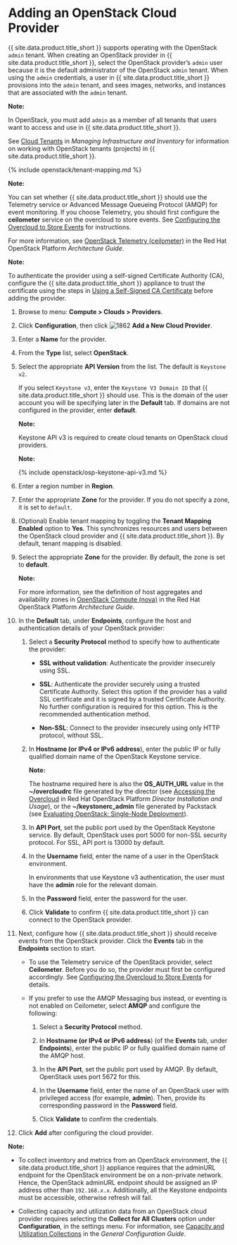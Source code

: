 # Adding an OpenStack Cloud Provider

{{ site.data.product.title_short }} supports operating with the OpenStack `admin` tenant. When
creating an OpenStack provider in {{ site.data.product.title_short }}, select the OpenStack
provider’s `admin` user because it is the default administrator of the OpenStack `admin` tenant.
When using the `admin` credentials, a user in {{ site.data.product.title_short }} provisions
into the `admin` tenant, and sees images, networks, and instances that are associated with the
`admin` tenant.

**Note:**

In OpenStack, you must add `admin` as a member of all tenants that users want to access and use
in {{ site.data.product.title_short }}.

See [Cloud Tenants](../managing_infrastructure_and_inventory/index.html#cloud-tenants) in
*Managing Infrastructure and Inventory* for information on working with OpenStack tenants
(projects) in {{ site.data.product.title_short }}.

{% include openstack/tenant-mapping.md %}

**Note:**

You can set whether {{ site.data.product.title_short }} should use the Telemetry service or
Advanced Message Queueing Protocol (AMQP) for event monitoring. If you choose Telemetry, you
should first configure the **ceilometer** service on the overcloud to store events. See
[Configuring the Overcloud to Store Events](../managing_providers/index.html#configuring-the-overcloud-to-store-events)
for instructions.

For more information, see
<a href="https://access.redhat.com/documentation/en-us/red_hat_openstack_platform/11/html/architecture_guide/components#comp-telemetry" target="_blank">
OpenStack Telemetry (ceilometer)</a> in the Red Hat OpenStack Platform *Architecture Guide*.

**Note:**

To authenticate the provider using a self-signed Certificate Authority (CA), configure the
{{ site.data.product.title_short }} appliance to trust the certificate using the steps in
[Using a Self-Signed CA Certificate](#app-self_signed_CA) before adding the provider.

1. Browse to menu: **Compute > Clouds > Providers**.

2. Click **Configuration**, then click ![1862](../images/1862.png) **Add a New Cloud Provider**.

3. Enter a **Name** for the provider.

4. From the **Type** list, select **OpenStack**.

5. Select the appropriate **API Version** from the list. The default is `Keystone v2`.

    If you select `Keystone v3`, enter the `Keystone V3 Domain ID` that {{ site.data.product.title_short }}
    should use. This is the domain of the user account you will be specifying later in the
    **Default** tab. If domains are not configured in the provider, enter **default**.

    **Note:**

    Keystone API v3 is required to create cloud tenants on OpenStack cloud providers.

    **Note:**

    {% include openstack/osp-keystone-api-v3.md %}

6. Enter a region number in **Region**.

7. Enter the appropriate **Zone** for the provider. If you do not specify a zone, it is set to
   `default`.

8. (Optional) Enable tenant mapping by toggling the **Tenant Mapping Enabled** option to **Yes**.
   This synchronizes resources and users between the OpenStack cloud provider and
   {{ site.data.product.title_short }}. By default, tenant mapping is disabled.

9. Select the appropriate **Zone** for the provider. By default, the zone is set to **default**.

    **Note:**

    For more information, see the definition of host aggregates and availability zones in [OpenStack Compute (nova)](https://access.redhat.com/documentation/en-us/red_hat_openstack_platform/11/html/architecture_guide/components#comp-compute) in the Red Hat OpenStack Platform *Architecture Guide*.

10. In the **Default** tab, under **Endpoints**, configure the host and authentication details
    of your OpenStack provider:

    1. Select a **Security Protocol** method to specify how to authenticate the provider:

        - **SSL without validation**: Authenticate the provider insecurely using SSL.

        - **SSL**: Authenticate the provider securely using a trusted Certificate Authority. Select this option if the provider has a valid SSL certificate and it is signed by a trusted Certificate Authority. No further configuration is required for this option. This is the recommended authentication method.

        - **Non-SSL**: Connect to the provider insecurely using only HTTP protocol, without SSL.

    2. In **Hostname (or IPv4 or IPv6 address**), enter the public IP or fully qualified domain name of the OpenStack Keystone service.

        **Note:**

        The hostname required here is also the **OS\_AUTH\_URL** value in the **\~/overcloudrc**
        file generated by the director (see
        [Accessing the Overcloud](https://access.redhat.com/documentation/en-us/red_hat_openstack_platform/11/html-single/director_installation_and_usage/#sect-Accessing_the_Overcloud) in Red Hat OpenStack Platform
        *Director Installation and Usage*), or the **\~/keystonerc\_admin** file generated by
        Packstack (see [Evaluating OpenStack: Single-Node Deployment](https://access.redhat.com/articles/1127153)).

    3. In **API Port**, set the public port used by the OpenStack Keystone service. By default, OpenStack uses port 5000 for non-SSL security protocol. For SSL, API port is 13000 by default.

    4. In the **Username** field, enter the name of a user in the OpenStack environment.

        <div class="important">

        In environments that use Keystone v3 authentication, the user must have the **admin** role for the relevant domain.

        </div>

    5. In the **Password** field, enter the password for the user.

    6. Click **Validate** to confirm {{ site.data.product.title_short }} can connect to the
        OpenStack provider.

11. Next, configure how {{ site.data.product.title_short }} should receive events from the
    OpenStack provider. Click the **Events** tab in the **Endpoints** section to start.

    - To use the Telemetry service of the OpenStack provider, select **Ceilometer**. Before you do so, the provider must first be configured accordingly. See [Configuring the Overcloud to Store Events](../managing_providers/index.html#configuring-the-overcloud-to-store-events) for details.

    - If you prefer to use the AMQP Messaging bus instead, or eventing is not enabled on Ceilometer, select **AMQP** and configure the following:

        1. Select a **Security Protocol** method.

        2. In **Hostname (or IPv4 or IPv6 address**) (of the **Events** tab, under **Endpoints**),
            enter the public IP or fully qualified domain name of the AMQP host.

        3. In the **API Port**, set the public port used by AMQP. By default, OpenStack uses port 5672 for this.

        4. In the **Username** field, enter the name of an OpenStack user with privileged access (for example, **admin**). Then, provide its corresponding password in the **Password** field.

        5. Click **Validate** to confirm the credentials.

12. Click **Add** after configuring the cloud provider.

**Note:**

- To collect inventory and metrics from an OpenStack environment, the {{ site.data.product.title_short }} appliance requires that the adminURL endpoint for the OpenStack environment be on a non-private network. Hence, the OpenStack adminURL endpoint should be assigned an IP address other than `192.168.x.x`. Additionally, all the Keystone endpoints must be accessible, otherwise refresh will fail.

- Collecting capacity and utilization data from an OpenStack cloud provider requires selecting the **Collect for All Clusters** option under **Configuration**, in the settings menu. For information, see [Capacity and Utilization Collections](../general_configuration/index.html#capacity-and-utilization-collection) in the *General Configuration Guide*.
